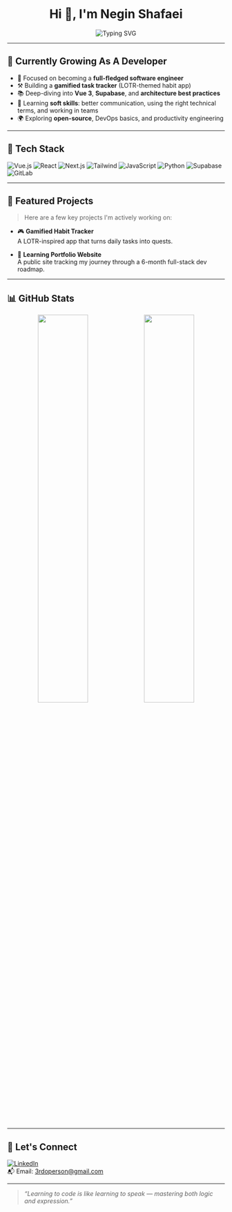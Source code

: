 <h1 align="center">Hi 👋, I'm Negin Shafaei</h1>

<p align="center">
  <img src="https://readme-typing-svg.demolab.com?font=Fira+Code&size=24&pause=1000&color=8A2BE2&center=true&vCenter=true&width=450&lines=Front-end+Dev+%7C+Vue+%26+React;Aspiring+Full-Stack+Engineer;Lover+of+Clean+Code+%26+UX+Design" alt="Typing SVG" />
</p>

---

## 🌱 Currently Growing As A Developer

- 🎯 Focused on becoming a **full-fledged software engineer**
- ⚒️ Building a **gamified task tracker** (LOTR-themed habit app)
- 📚 Deep-diving into **Vue 3**, **Supabase**, and **architecture best practices**
- 💬 Learning **soft skills**: better communication, using the right technical terms, and working in teams
- 🌍 Exploring **open-source**, DevOps basics, and productivity engineering

---

## 🧰 Tech Stack

![Vue.js](https://img.shields.io/badge/-Vue.js-4FC08D?style=for-the-badge&logo=vue.js&logoColor=white)
![React](https://img.shields.io/badge/-React-61DAFB?style=for-the-badge&logo=react&logoColor=black)
![Next.js](https://img.shields.io/badge/-Next.js-000000?style=for-the-badge&logo=next.js)
![Tailwind](https://img.shields.io/badge/-TailwindCSS-38B2AC?style=for-the-badge&logo=tailwind-css)
![JavaScript](https://img.shields.io/badge/-JavaScript-F7DF1E?style=for-the-badge&logo=javascript&logoColor=black)
![Python](https://img.shields.io/badge/-Python-3776AB?style=for-the-badge&logo=python&logoColor=white)
![Supabase](https://img.shields.io/badge/-Supabase-3ECF8E?style=for-the-badge&logo=supabase&logoColor=black)
![GitLab](https://img.shields.io/badge/-GitLab-FC6D26?style=for-the-badge&logo=gitlab&logoColor=white)

---

## 🚀 Featured Projects

> Here are a few key projects I'm actively working on:

- 🎮 **Gamified Habit Tracker**  
  A LOTR-inspired app that turns daily tasks into quests.

- 📔 **Learning Portfolio Website**  
  A public site tracking my journey through a 6-month full-stack dev roadmap.

---

## 📊 GitHub Stats

<p align="center">
  <img src="https://github-readme-stats.vercel.app/api?username=NeginShafaei&show_icons=true&theme=radical&hide_border=true" width="48%" />
  <img src="https://github-readme-streak-stats.herokuapp.com/?user=NeginShafaei&theme=radical&hide_border=true" width="48%" />
</p>

---

## 🧭 Let's Connect

[![LinkedIn](https://img.shields.io/badge/-LinkedIn-0077B5?style=flat&logo=linkedin&logoColor=white)](https://www.linkedin.com/in/negin-shafaei/)  
📬 Email: [3rdoperson@gmail.com](mailto:your.email@example.com)

---

> *“Learning to code is like learning to speak — mastering both logic and expression.”*
